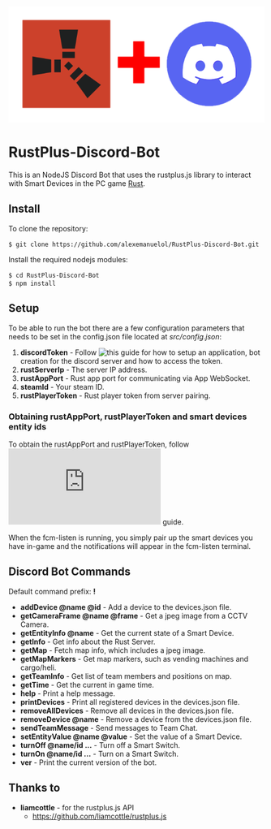 ![Rust+ Discord icon](images/rustplus_discord.png)

# RustPlus-Discord-Bot
This is an NodeJS Discord Bot that uses the rustplus.js library to interact with Smart Devices in the PC game [Rust](https://store.steampowered.com/app/252490/Rust/).


## Install

To clone the repository:

    $ git clone https://github.com/alexemanuelol/RustPlus-Discord-Bot.git

Install the required nodejs modules:

    $ cd RustPlus-Discord-Bot
    $ npm install


## Setup

To be able to run the bot there are a few configuration parameters that needs to be set in the config.json file located at *src/config.json*:

1. **discordToken** - Follow ![this](https://realpython.com/how-to-make-a-discord-bot-python/) guide for how to setup an application, bot creation for the discord server and how to access the token.
2. **rustServerIp** - The server IP address.
3. **rustAppPort** - Rust app port for communicating via App WebSocket.
4. **steamId** - Your steam ID.
5. **rustPlayerToken** - Rust player token from server pairing.

### Obtaining rustAppPort, rustPlayerToken and smart devices entity ids

To obtain the rustAppPort and rustPlayerToken, follow ![this](https://github.com/liamcottle/rustplus.js/blob/master/README.md#pairing) guide.

When the fcm-listen is running, you simply pair up the smart devices you have in-game and the notifications will appear in the fcm-listen terminal.

## Discord Bot Commands

Default command prefix: **!**

- **addDevice @name @id** - Add a device to the devices.json file.
- **getCameraFrame @name @frame** - Get a jpeg image from a CCTV Camera.
- **getEntityInfo @name** - Get the current state of a Smart Device.
- **getInfo** - Get info about the Rust Server.
- **getMap** - Fetch map info, which includes a jpeg image.
- **getMapMarkers** - Get map markers, such as vending machines and cargo/heli.
- **getTeamInfo** - Get list of team members and positions on map.
- **getTime** - Get the current in game time.
- **help** - Print a help message.
- **printDevices** - Print all registered devices in the devices.json file.
- **removeAllDevices** - Remove all devices in the devices.json file.
- **removeDevice @name** - Remove a device from the devices.json file.
- **sendTeamMessage** - Send messages to Team Chat.
- **setEntityValue @name @value** - Set the value of a Smart Device.
- **turnOff @name/id ...** - Turn off a Smart Switch.
- **turnOn @name/id ...** - Turn on a Smart Switch.
- **ver** - Print the current version of the bot.


## Thanks to
- **liamcottle** - for the rustplus.js API
    - https://github.com/liamcottle/rustplus.js
